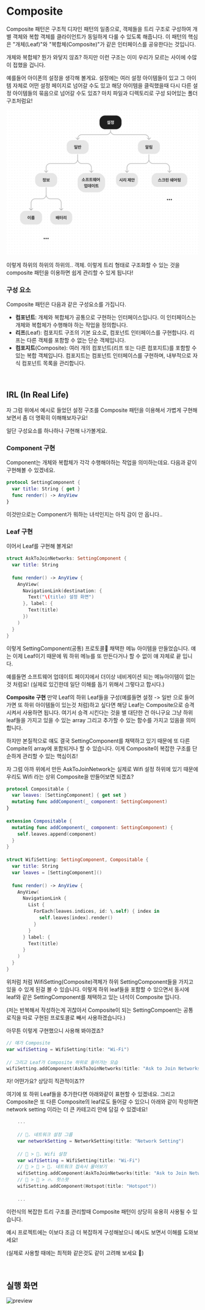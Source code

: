 # Composite

Composite 패턴은 구조적 디자인 패턴의 일종으로, 객체들을 트리 구조로 구성하여 개별 객체와 복합 객체를 클라이언트가 동일하게 다룰 수 있도록 해줍니다.
이 패턴의 핵심은 "개체(Leaf)"와 "복합체(Composite)"가 같은 인터페이스를 공유한다는 것입니다.

개체와 복합체? 뭔가 와닿지 않죠?
하지만 이런 구조는 이미 우리가 모르는 사이에 수많이 접했을 겁니다.

예를들어 아이폰의 설정을 생각해 볼게요.
설정에는 여러 설정 아이템들이 있고 그 아이템 자체로 어떤 설정 페이지로 넘어갈 수도 있고 해당 아이템을 클릭했을때 다시 다른 설정 아이템들의 묶음으로 넘어갈 수도 있죠? 마치 파일과 디렉토리로 구성 되어있는 폴더 구조처럼요!

<img src="Resources/composite pattern structure.png">

이렇게 하위의 하위의 하위의.. 객체. 이렇게 트리 형태로 구조화할 수 있는 것을 composite 패턴을 이용하면 쉽게 관리할 수 있게 됩니다!

### 구성 요소

Composite 패턴은 다음과 같은 구성요소를 가집니다.

- **컴포넌트**: 개체와 복합체가 공통으로 구현하는 인터페이스입니다. 이 인터페이스는 개체와 복합체가 수행해야 하는 작업을 정의합니다.
- **리프**(Leaf): 컴포지트 구조의 기본 요소로, 컴포넌트 인터페이스를 구현합니다. 리프는 다른 객체를 포함할 수 없는 단순 객체입니다.
- **컴포지트**(Composite): 여러 개의 컴포넌트(리프 또는 다른 컴포지트)를 포함할 수 있는 복합 객체입니다. 컴포지트는 컴포넌트 인터페이스를 구현하며, 내부적으로 자식 컴포넌트 목록을 관리합니다.

</br>

## IRL (In Real Life)

자 그럼 위에서 예시로 들었던 설정 구조를 Composite 패턴을 이용해서 가볍게 구현해보면서 좀 더 명확히 이해해보자구요!

일단 구성요소를 하나하나 구현해 나가볼게요.

### Component 구현

Component는 개체와 복합체가 각각 수행해야하는 작업을 의미하는데요.
다음과 같이 구현해볼 수 있겠네요.

```Swift
protocol SettingComponent {
  var title: String { get }
  func render() -> AnyView
}

```

이것만으로는 Component가 뭐하는 녀석인지는 아직 감이 안 옵니다..

### Leaf 구현

이어서 Leaf를 구현해 볼게요!

```Swift
struct AskToJoinNetworks: SettingComponent {
  var title: String
  
  func render() -> AnyView {
    AnyView(
      NavigationLink(destination: {
        Text("\(title) 설정 화면")
      }, label: {
        Text(title)
      })
    )
  }
}

```

이렇게 SettingComponent(공통) 프로토콜 채택한 메뉴 아이템을 만들었습니다.
얘는 이제 Leaf이기 때문에 뭐 하위 메뉴를 또 만든다거나 할 수 없이 얘 자체로 끝 입니다.

예를들면 소프트웨어 업데이트 페이지에서 더이상 네비게이션 되는 메뉴아이템이 없는것 처럼요! (실제로 있긴한데 일단 이해를 돕기 위해서 그렇다고 합시다.)

**Composite 구현**
만약 Leaf의 하위 Leaf들을 구성(예를들면 설정 -> 일반 으로 들어가면 또 하위 아이템들이 있는것 처럼)하고 싶다면 해당 Leaf는 Composite으로 승격시켜서 사용하면 됩니다.
여기서 승격 시킨다는 것을 별 대단한 건 아니구요 그냥 하위 leaf들을 가지고 있을 수 있는 array 그리고 추가할 수 있는 함수를 가지고 있음을 의미합니다.

하지만 본질적으로 얘도 결국 SettingComponent를 채택하고 있기 때문에 또 다른 Compite의 array에 포함되거나 할 수 있습니다.
이게 Composite이 복잡한 구조를 단순하게 관리할 수  있는 핵심이죠!

자 그럼 아까 위에서 만든 AskToJoinNetwork는 실제로 Wifi 설정 하위에 있기 때문에 우리도 Wifi 라는 상위 Composite을 만들어보면 되겠죠?

```Swift
protocol Compositable {
  var leaves: [SettingComponent] { get set }
  mutating func addComponent(_ component: SettingComponent)
}

extension Compositable {
  mutating func addComponent(_ component: SettingComponent) {
    self.leaves.append(component)
  }
}

struct WifiSetting: SettingComponent, Compositable {
  var title: String
  var leaves = [SettingComponent]()
  
  func render() -> AnyView {
    AnyView(
      NavigationLink {
        List {
          ForEach(leaves.indices, id: \.self) { index in
            self.leaves[index].render()
          }
        }
      } label: {
        Text(title)
      }
    )
  }
}
```

위처럼 처럼 WifiSetting(Composite)객체가 하위 SettingComponent들을 가지고 있을 수 있게 된걸 볼 수 있습니다.
이렇게 하위 leaf들을 포함할 수 있으면서 동시에 leaf와 같은 SettingComponent를 채택하고 있는 녀석이 Composite 입니다.

(저는 반복해서 작성하는게 귀찮아서 Composite이 되는 SettingCompoent는 공통 로직을 따로 구현된 프로토콜로 빼서 사용하겠습니다.)

아무튼 이렇게 구현했으니 사용해 봐야겠죠?

```Swift
// 얘가 Composite
var wifiSetting = WifiSetting(title: "Wi-Fi")

// 그리고 Leaf가 Composite 하위로 들어가는 모습
wifiSetting.addComponent(AskToJoinNetworks(title: "Ask to Join Networks")) 
```

자! 어떤가요? 상당히 직관적이죠??

여기에 또 하위 Leaf들을 추가한다면 아래와같이 표현할 수 있겠네요.
그리고 Composite은 또 다른 Composite의 leaf로도 들어갈 수 있으니 아래와 같이 작성하면 network setting 이라는 더 큰 카테고리 안에 담길 수 있겠네요!

```Swift
    ...
    
    // 🗼. 네트워크 설정 그룹
    var networkSetting = NetworkSetting(title: "Network Setting")
    
    // 🗼 > 🛜. Wifi 설정
    var wifiSetting = WifiSetting(title: "Wi-Fi")
    // 🗼 > 🛜 > 💭. 네트워크 접속시 물어보기
    wifiSetting.addComponent(AskToJoinNetworks(title: "Ask to Join Networks"))
    // 🗼 > 🛜 > 🔥. 핫스팟
    wifiSetting.addComponent(Hotspot(title: "Hotspot"))
    
    ...
```

이런식의 복잡한 트리 구조를 관리할때 Composite 패턴이 상당히 유용히 사용될 수 있습니다.

예시 프로젝트에는 이보다 조금 더 복잡하게 구성해놨으니 예시도 보면서 이해를 도와보세요!

(실제로 사용할 때에는 최적화 같은것도 같이 고려해 보세요 🙂)

</br>

## 실행 화면

![preview](./Resources/preview.gif)
